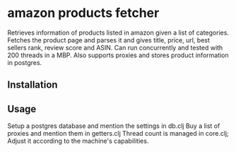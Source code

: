 # amazon products fetcher

Retrieves information of products listed in amazon given a list of categories. Fetches the product page and parses it and gives title, price, url, best sellers rank, review score and ASIN. Can run concurrently and tested with 200 threads in a MBP. Also supports proxies and stores product information in postgres.
## Installation

## Usage

Setup a postgres database and mention the settings in db.clj
Buy a list of proxies and mention them in getters.clj
Thread count is managed in core.clj; Adjust it according to the machine's capabilities.

